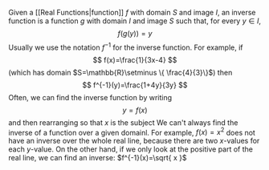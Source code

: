 Given a [[Real Functions|function]] $f$ with domain $S$ and image $I$, an inverse function is a function $g$ with domain $I$ and image $S$ such that, for every $y\in I$,
$$
f(g(y))=y
$$
Usually we use the notation $f^{-1}$ for the inverse function.
For example, if
$$
f(x)=\frac{1}{3x-4}
$$
(which has domain $S=\mathbb{R}\setminus \{ \frac{4}{3}\}$) then
$$
f^{-1}(y)=\frac{1+4y}{3y}
$$
Often, we can find the inverse function by writing 
$$
y=f(x)
$$
and then rearranging so that $x$ is the subject
We can't always find the inverse of a function over a given domainl. For example, $f(x)=x^{2}$ does not have an inverse over the whole real line, because there are two $x$-values for each $y$-value. On the other hand, if we only look at the positive part of the real line, we can find an inverse: $f^{-1}(x)=\sqrt{ x }$
